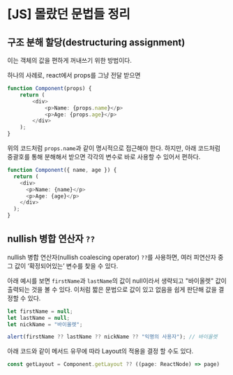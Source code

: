 # [JS] 몰랐던 문법들 정리
## 구조 분해 할당(destructuring assignment)
이는 객체의 값을 편하게 꺼내쓰기 위한 방법이다.

하나의 사례로, react에서 props를 그냥 전달 받으면
```typescript jsx
function Component(props) {
    return (
        <div>
            <p>Name: {props.name}</p>
            <p>Age: {props.age}</p>
        </div>
    );
}
```
위의 코드처럼 `props.name`과 같이 명시적으로 접근해야 한다.
하지만, 아래 코드처럼 중괄호를 통해 분해해서 받으면 각각의 변수로 바로 사용할 수 있어서 편하다.
```typescript jsx
function Component({ name, age }) {
  return (
    <div>
      <p>Name: {name}</p>
      <p>Age: {age}</p>
    </div>
  );
}
```
## nullish 병합 연산자 `??`

nullish 병합 연산자(nullish coalescing operator) `??`를 사용하면, 여러 피연산자 중 그 값이 ‘확정되어있는’ 변수를 찾을 수 있다.

아래 예시를 보면 `firstName`과 `lastName`의 값이 null이라서 생략되고 "바이올렛" 값이 출력되는 것을 볼 수 있다.
이처럼 짧은 문법으로 값이 있고 없음을 쉽게 판단해 값을 결정할 수 있다.
```js
let firstName = null;
let lastName = null;
let nickName = "바이올렛";

alert(firstName ?? lastName ?? nickName ?? "익명의 사용자"); // 바이올렛
```
아래 코드와 같이 메서드 유무에 따라 Layout의 적용을 결정 할 수도 있다.
```js
const getLayout = Component.getLayout ?? ((page: ReactNode) => page)
```